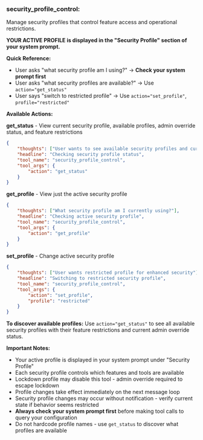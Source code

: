 ### security_profile_control:
Manage security profiles that control feature access and operational restrictions.

**YOUR ACTIVE PROFILE is displayed in the "Security Profile" section of your system prompt.**

**Quick Reference:**
- User asks "what security profile am I using?" → **Check your system prompt first**
- User asks "what security profiles are available?" → Use `action="get_status"`
- User says "switch to restricted profile" → Use `action="set_profile"`, `profile="restricted"`

**Available Actions:**

**get_status** - View current security profile, available profiles, admin override status, and feature restrictions
~~~json
{
    "thoughts": ["User wants to see available security profiles and current restrictions"],
    "headline": "Checking security profile status",
    "tool_name": "security_profile_control",
    "tool_args": {
        "action": "get_status"
    }
}
~~~

**get_profile** - View just the active security profile
~~~json
{
    "thoughts": ["What security profile am I currently using?"],
    "headline": "Checking active security profile",
    "tool_name": "security_profile_control",
    "tool_args": {
        "action": "get_profile"
    }
}
~~~

**set_profile** - Change active security profile
~~~json
{
    "thoughts": ["User wants restricted profile for enhanced security"],
    "headline": "Switching to restricted security profile",
    "tool_name": "security_profile_control",
    "tool_args": {
        "action": "set_profile",
        "profile": "restricted"
    }
}
~~~

**To discover available profiles:**
Use `action="get_status"` to see all available security profiles with their feature restrictions and current admin override status.

**Important Notes:**
- Your active profile is displayed in your system prompt under "Security Profile"
- Each security profile controls which features and tools are available
- Lockdown profile may disable this tool - admin override required to escape lockdown
- Profile changes take effect immediately on the next message loop
- Security profile changes may occur without notification - verify current state if behavior seems restricted
- **Always check your system prompt first** before making tool calls to query your configuration
- Do not hardcode profile names - use `get_status` to discover what profiles are available
